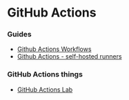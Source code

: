 # GitHub Actions

<!-- TOC -->

### Guides

- [Github Actions Workflows](https://github.com/lbrealdev/le-git/blob/master/github-actions/github-actions-workflows.md)
- [Github Actions - self-hosted runners](https://github.com/lbrealdev/le-git/blob/master/github-actions/github-actions-self-hosted-runners.md)


### GitHub Actions things

- [GitHub Actions Lab](https://github.com/guitarrapc/githubactions-lab)
